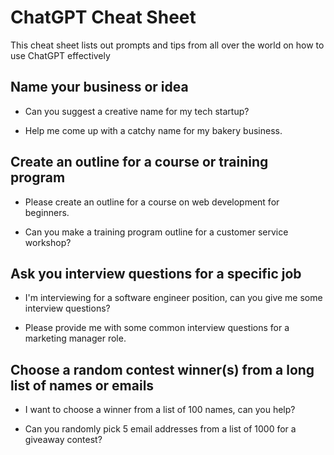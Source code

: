 # ChatGPT Cheat Sheet

This cheat sheet lists out prompts and tips from all over the world on how to use ChatGPT effectively

## Name your business or idea

- Can you suggest a creative name for my tech startup?

- Help me come up with a catchy name for my bakery business.
  
## Create an outline for a course or training program

- Please create an outline for a course on web development for beginners.

- Can you make a training program outline for a customer service workshop?

## Ask you interview questions for a specific job

- I'm interviewing for a software engineer position, can you give me some interview questions?

- Please provide me with some common interview questions for a marketing manager role.

## Choose a random contest winner(s) from a long list of names or emails

- I want to choose a winner from a list of 100 names, can you help?

- Can you randomly pick 5 email addresses from a list of 1000 for a giveaway contest?

